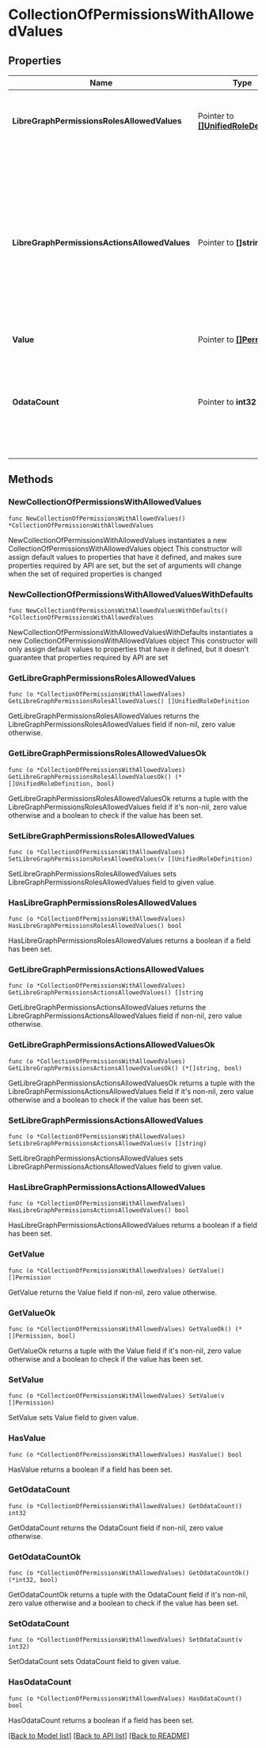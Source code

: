 # CollectionOfPermissionsWithAllowedValues

## Properties

Name | Type | Description | Notes
------------ | ------------- | ------------- | -------------
**LibreGraphPermissionsRolesAllowedValues** | Pointer to [**[]UnifiedRoleDefinition**](UnifiedRoleDefinition.md) | A list of role definitions that can be chosen for the resource. | [optional] 
**LibreGraphPermissionsActionsAllowedValues** | Pointer to **[]string** | A list of actions that can be chosen for a custom role.  Following the CS3 API we can represent the CS3 permissions by mapping them to driveItem properties or relations like this: | [CS3 ResourcePermission](https://cs3org.github.io/cs3apis/#cs3.storage.provider.v1beta1.ResourcePermissions) | action | comment | | ------------------------------------------------------------------------------------------------------------ | ------ | ------- | | &#x60;stat&#x60; | &#x60;libre.graph/driveItem/basic/read&#x60; | &#x60;basic&#x60; because it does not include versions or trashed items | | &#x60;get_quota&#x60; | &#x60;libre.graph/driveItem/quota/read&#x60; | read only the &#x60;quota&#x60; property | | &#x60;get_path&#x60; | &#x60;libre.graph/driveItem/path/read&#x60; | read only the &#x60;path&#x60; property | | &#x60;move&#x60; | &#x60;libre.graph/driveItem/path/update&#x60; | allows updating the &#x60;path&#x60; property of a CS3 resource | | &#x60;delete&#x60; | &#x60;libre.graph/driveItem/standard/delete&#x60; | &#x60;standard&#x60; because deleting is a common update operation | | &#x60;list_container&#x60; | &#x60;libre.graph/driveItem/children/read&#x60; | | | &#x60;create_container&#x60; | &#x60;libre.graph/driveItem/children/create&#x60; | | | &#x60;initiate_file_download&#x60; | &#x60;libre.graph/driveItem/content/read&#x60; | &#x60;content&#x60; is the property read when initiating a download | | &#x60;initiate_file_upload&#x60; | &#x60;libre.graph/driveItem/upload/create&#x60; | &#x60;uploads&#x60; are a separate property. postprocessing creates the &#x60;content&#x60; | | &#x60;add_grant&#x60; | &#x60;libre.graph/driveItem/permissions/create&#x60; | | | &#x60;list_grant&#x60; | &#x60;libre.graph/driveItem/permissions/read&#x60; | | | &#x60;update_grant&#x60; | &#x60;libre.graph/driveItem/permissions/update&#x60; | | | &#x60;remove_grant&#x60; | &#x60;libre.graph/driveItem/permissions/delete&#x60; | | | &#x60;deny_grant&#x60; | &#x60;libre.graph/driveItem/permissions/deny&#x60; | uses a non CRUD action &#x60;deny&#x60; | | &#x60;list_file_versions&#x60; | &#x60;libre.graph/driveItem/versions/read&#x60; | &#x60;versions&#x60; is a &#x60;driveItemVersion&#x60; collection | | &#x60;restore_file_version&#x60; | &#x60;libre.graph/driveItem/versions/update&#x60; | the only &#x60;update&#x60; action is restore | | &#x60;list_recycle&#x60; | &#x60;libre.graph/driveItem/deleted/read&#x60; | reading a driveItem &#x60;deleted&#x60; property implies listing | | &#x60;restore_recycle_item&#x60; | &#x60;libre.graph/driveItem/deleted/update&#x60; | the only &#x60;update&#x60; action is restore | | &#x60;purge_recycle&#x60; | &#x60;libre.graph/driveItem/deleted/delete&#x60; | allows purging deleted &#x60;driveItems&#x60; |  | [optional] 
**Value** | Pointer to [**[]Permission**](Permission.md) |  | [optional] 
**OdataCount** | Pointer to **int32** | The total number of permissions available, only present if the &#x60;count&#x60; query parameter is set to true. | [optional] 

## Methods

### NewCollectionOfPermissionsWithAllowedValues

`func NewCollectionOfPermissionsWithAllowedValues() *CollectionOfPermissionsWithAllowedValues`

NewCollectionOfPermissionsWithAllowedValues instantiates a new CollectionOfPermissionsWithAllowedValues object
This constructor will assign default values to properties that have it defined,
and makes sure properties required by API are set, but the set of arguments
will change when the set of required properties is changed

### NewCollectionOfPermissionsWithAllowedValuesWithDefaults

`func NewCollectionOfPermissionsWithAllowedValuesWithDefaults() *CollectionOfPermissionsWithAllowedValues`

NewCollectionOfPermissionsWithAllowedValuesWithDefaults instantiates a new CollectionOfPermissionsWithAllowedValues object
This constructor will only assign default values to properties that have it defined,
but it doesn't guarantee that properties required by API are set

### GetLibreGraphPermissionsRolesAllowedValues

`func (o *CollectionOfPermissionsWithAllowedValues) GetLibreGraphPermissionsRolesAllowedValues() []UnifiedRoleDefinition`

GetLibreGraphPermissionsRolesAllowedValues returns the LibreGraphPermissionsRolesAllowedValues field if non-nil, zero value otherwise.

### GetLibreGraphPermissionsRolesAllowedValuesOk

`func (o *CollectionOfPermissionsWithAllowedValues) GetLibreGraphPermissionsRolesAllowedValuesOk() (*[]UnifiedRoleDefinition, bool)`

GetLibreGraphPermissionsRolesAllowedValuesOk returns a tuple with the LibreGraphPermissionsRolesAllowedValues field if it's non-nil, zero value otherwise
and a boolean to check if the value has been set.

### SetLibreGraphPermissionsRolesAllowedValues

`func (o *CollectionOfPermissionsWithAllowedValues) SetLibreGraphPermissionsRolesAllowedValues(v []UnifiedRoleDefinition)`

SetLibreGraphPermissionsRolesAllowedValues sets LibreGraphPermissionsRolesAllowedValues field to given value.

### HasLibreGraphPermissionsRolesAllowedValues

`func (o *CollectionOfPermissionsWithAllowedValues) HasLibreGraphPermissionsRolesAllowedValues() bool`

HasLibreGraphPermissionsRolesAllowedValues returns a boolean if a field has been set.

### GetLibreGraphPermissionsActionsAllowedValues

`func (o *CollectionOfPermissionsWithAllowedValues) GetLibreGraphPermissionsActionsAllowedValues() []string`

GetLibreGraphPermissionsActionsAllowedValues returns the LibreGraphPermissionsActionsAllowedValues field if non-nil, zero value otherwise.

### GetLibreGraphPermissionsActionsAllowedValuesOk

`func (o *CollectionOfPermissionsWithAllowedValues) GetLibreGraphPermissionsActionsAllowedValuesOk() (*[]string, bool)`

GetLibreGraphPermissionsActionsAllowedValuesOk returns a tuple with the LibreGraphPermissionsActionsAllowedValues field if it's non-nil, zero value otherwise
and a boolean to check if the value has been set.

### SetLibreGraphPermissionsActionsAllowedValues

`func (o *CollectionOfPermissionsWithAllowedValues) SetLibreGraphPermissionsActionsAllowedValues(v []string)`

SetLibreGraphPermissionsActionsAllowedValues sets LibreGraphPermissionsActionsAllowedValues field to given value.

### HasLibreGraphPermissionsActionsAllowedValues

`func (o *CollectionOfPermissionsWithAllowedValues) HasLibreGraphPermissionsActionsAllowedValues() bool`

HasLibreGraphPermissionsActionsAllowedValues returns a boolean if a field has been set.

### GetValue

`func (o *CollectionOfPermissionsWithAllowedValues) GetValue() []Permission`

GetValue returns the Value field if non-nil, zero value otherwise.

### GetValueOk

`func (o *CollectionOfPermissionsWithAllowedValues) GetValueOk() (*[]Permission, bool)`

GetValueOk returns a tuple with the Value field if it's non-nil, zero value otherwise
and a boolean to check if the value has been set.

### SetValue

`func (o *CollectionOfPermissionsWithAllowedValues) SetValue(v []Permission)`

SetValue sets Value field to given value.

### HasValue

`func (o *CollectionOfPermissionsWithAllowedValues) HasValue() bool`

HasValue returns a boolean if a field has been set.

### GetOdataCount

`func (o *CollectionOfPermissionsWithAllowedValues) GetOdataCount() int32`

GetOdataCount returns the OdataCount field if non-nil, zero value otherwise.

### GetOdataCountOk

`func (o *CollectionOfPermissionsWithAllowedValues) GetOdataCountOk() (*int32, bool)`

GetOdataCountOk returns a tuple with the OdataCount field if it's non-nil, zero value otherwise
and a boolean to check if the value has been set.

### SetOdataCount

`func (o *CollectionOfPermissionsWithAllowedValues) SetOdataCount(v int32)`

SetOdataCount sets OdataCount field to given value.

### HasOdataCount

`func (o *CollectionOfPermissionsWithAllowedValues) HasOdataCount() bool`

HasOdataCount returns a boolean if a field has been set.


[[Back to Model list]](../README.md#documentation-for-models) [[Back to API list]](../README.md#documentation-for-api-endpoints) [[Back to README]](../README.md)


